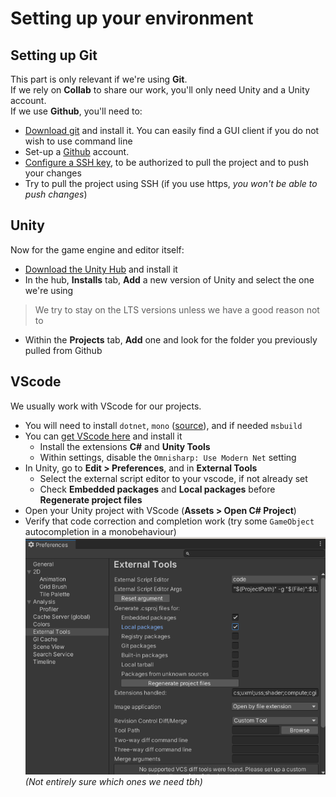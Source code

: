 # Setting up your environment

## Setting up Git

This part is only relevant if we're using **Git**.  
If we rely on **Collab** to share our work, you'll only need Unity and a Unity account.   
If we use **Github**, you'll need to:  
- [Download git](https://git-scm.com/) and install it. You can easily find a GUI client if you do not wish to use command line  
- Set-up a [Github](https://github.com) account.
- [Configure a SSH key](https://docs.github.com/en/authentication/connecting-to-github-with-ssh/adding-a-new-ssh-key-to-your-github-account), to be authorized to pull the project and to push your changes
- Try to pull the project using SSH (if you use https, *you won't be able to push changes*)


## Unity

Now for the game engine and editor itself:  
- [Download the Unity Hub](https://unity.com/download) and install it
- In the hub, **Installs** tab, **Add** a new version of Unity and select the one we're using  
> We try to stay on the LTS versions unless we have a good reason not to
- Within the **Projects** tab, **Add** one and look for the folder you previously pulled from Github

## VScode

We usually work with VScode for our projects.  
- You will need to install `dotnet`, `mono` ([source](https://code.visualstudio.com/docs/other/unity)), and if needed `msbuild`
- You can [get VScode here](https://code.visualstudio.com/) and install it
  - Install the extensions **C#** and **Unity Tools**
  - Within settings, disable the `Omnisharp: Use Modern Net` setting
- In Unity, go to **Edit > Preferences**, and in **External Tools**
  - Select the external script editor to your vscode, if not already set
  - Check **Embedded packages** and **Local packages** before **Regenerate project files**  
- Open your Unity project with VScode (**Assets > Open C# Project**)
- Verify that code correction and completion work (try some `GameObject` autocompletion in a monobehaviour)
![](./Environment_vscode.png)  
*(Not entirely sure which ones we need tbh)*
